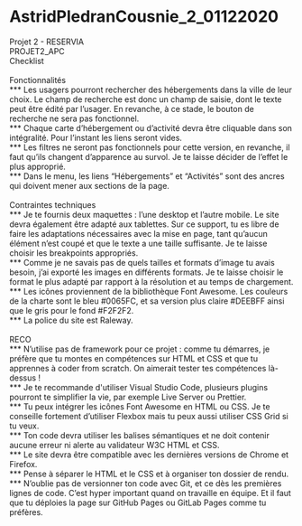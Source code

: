 # AstridPledranCousnie_2_01122020</br>
Projet 2 - RESERVIA</br>
PROJET2_APC </br>
Checklist </br></br>
Fonctionnalités</br>
***  Les usagers pourront rechercher des hébergements dans la ville de leur choix. Le champ de recherche est donc un champ de saisie, dont le texte peut être édité par l’usager. En revanche, à ce stade, le bouton de recherche ne sera pas fonctionnel. </br>
***  Chaque carte d’hébergement ou d’activité devra être cliquable dans son intégralité. Pour l’instant les liens seront vides. </br>
***  Les filtres ne seront pas fonctionnels pour cette version, en revanche, il faut qu’ils changent d’apparence au survol. Je te laisse décider de l’effet le plus approprié. </br>
***  Dans le menu, les liens “Hébergements” et “Activités” sont des ancres qui doivent mener aux sections de la page. </br>
</br>Contraintes techniques</br>
***  Je te fournis deux maquettes : l’une desktop et l’autre mobile. Le site devra également être adapté aux tablettes. Sur ce support, tu es libre de faire les adaptations nécessaires avec la mise en page, tant qu’aucun élément n’est coupé et que le texte a une taille suffisante. Je te laisse choisir les breakpoints appropriés.</br> 
***  Comme je ne savais pas de quels tailles et formats d’image tu avais besoin, j’ai exporté les images en différents formats. Je te laisse choisir le format le plus adapté par rapport à la résolution et au temps de chargement. </br>
***  Les icônes proviennent de la bibliothèque Font Awesome. Les couleurs de la charte sont le bleu #0065FC, et sa version plus claire #DEEBFF ainsi que le gris pour le fond #F2F2F2. </br>
***  La police du site est Raleway. </br>
</br>RECO</br>
***  N’utilise pas de framework pour ce projet : comme tu démarres, je préfère que tu montes en compétences sur HTML et CSS et que tu apprennes à coder from scratch. On aimerait tester tes compétences là-dessus ! </br>
***  Je te recommande d'utiliser Visual Studio Code, plusieurs plugins pourront te simplifier la vie, par exemple Live Server ou Prettier. </br>
***  Tu peux intégrer les icônes Font Awesome en HTML ou CSS. Je te conseille fortement d’utiliser Flexbox mais tu peux aussi utiliser CSS Grid si tu veux. </br>
***  Ton code devra utiliser les balises sémantiques et ne doit contenir aucune erreur ni alerte au validateur W3C HTML et CSS. </br>
***  Le site devra être compatible avec les dernières versions de Chrome et Firefox. </br>
*** Pense à séparer le HTML et le CSS et à organiser ton dossier de rendu. </br>
***  N’oublie pas de versionner ton code avec Git, et ce dès les premières lignes de code. C’est hyper important quand on travaille en équipe. Et il faut que tu déploies la page sur GitHub Pages ou GitLab Pages comme tu préfères.</br>
